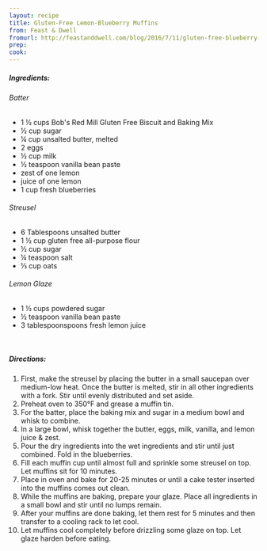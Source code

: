 ```yaml
---
layout: recipe
title: Gluten-Free Lemon-Blueberry Muffins
from: Feast & Dwell
fromurl: http://feastanddwell.com/blog/2016/7/11/gluten-free-blueberry-lemon-muffins-with-streusel-and-lemon-glaze
prep: 
cook: 
---
```


##### Ingredients:

###### Batter

* 1 ½ cups Bob's Red Mill Gluten Free Biscuit and Baking Mix
* ½ cup sugar
* ¼ cup unsalted butter, melted
* 2 eggs
* ½ cup milk
* ½ teaspoon vanilla bean paste
* zest of one lemon
* juice of one lemon
* 1 cup fresh blueberries

###### Streusel

* 6 Tablespoons unsalted butter
* 1 ½ cup gluten free all-purpose flour
* ½ cup sugar
* ¼ teaspoon salt
* ⅓ cup oats

###### Lemon Glaze

* 1 ½ cups powdered sugar
* ½ teaspoon vanilla bean paste
* 3 tablespoonspoons fresh lemon juice

<br>

##### Directions:

1. First, make the streusel by placing the butter in a small saucepan over medium-low heat. Once the butter is melted, stir in all other ingredients with a fork. Stir until evenly distributed and set aside.
2. Preheat oven to 350°F and grease a muffin tin. 
3. For the batter, place the baking mix and sugar in a medium bowl and whisk to combine.
4. In a large bowl, whisk together the butter, eggs, milk, vanilla, and lemon juice & zest. 
5. Pour the dry ingredients into the wet ingredients and stir until just combined. Fold in the blueberries.
6. Fill each muffin cup until almost full and sprinkle some streusel on top. Let muffins sit for 10 minutes. 
7. Place in oven and bake for 20-25 minutes or until a cake tester inserted into the muffins comes out clean.
8. While the muffins are baking, prepare your glaze. Place all ingredients in a small bowl and stir until no lumps remain.
9. After your muffins are done baking, let them rest for 5 minutes and then transfer to a cooling rack to let cool. 
10. Let muffins cool completely before drizzling some glaze on top. Let glaze harden before eating. 
